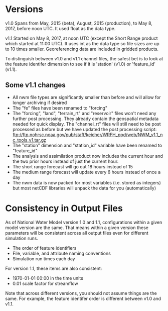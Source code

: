# Versions

v1.0 Spans from May, 2015 (beta), August, 2015 (production), to May 8, 2017, before noon UTC. It used float as the data type.

v1.1 Started on May 8, 2017, at noon UTC (except the Short Range product which started at 11:00 UTC). It uses int as the data type so file sizes are up to 10 times smaller. Georeferencing data are included in gridded products. 

To distinguish between v1.0 and v1.1 channel files, the safest bet is to look at the feature identifer dimension to see if it is 'station' (v1.0) or 'feature_id' (v1.1).

## Some v1.1 changes

* All nwm file types are significantly smaller than before and will allow for longer archiving if desired
* The "fe" files have been renamed to "forcing"
* The "forcing", "land", "terrain_rt" and "reservoir" files won't need any further post processing. They already contain the geospatial metadata needed for quick display. The "channel_rt" files will still need to be post processed as before but we have updated the post processing script: ftp://ftp.nohrsc.noaa.gov/pub/staff/keicher/WRFH_ppd/web/NWM_v1.1_nc_tools_v1.tar.gz
* The "station" dimension and "station_id" variable have been renamed to "feature_id"
* The analysis and assimilation product now includes the current hour and the two prior hours instead of just the current hour.
* The short range forecast will go out 18 hours instead of 15
* The medium range forecast will update every 6 hours instead of once a day
* The nwm data is now packed for most variables (i.e. stored as integers) but most netCDF libraries will unpack the data for you (automatically)


# Consistency in Output Files

As of National Water Model version 1.0 and 1.1, configurations within a given model version are the same. That means within a given version these parameters will be consistent across all output files even for different simulation runs.

* The order of feature identifiers
* File, variable, and attribute naming conventions
* Simulation run times each day

For version 1.1, these items are also consistent:

* 1970-01-01 00:00 in the time units
* 0.01 scale factor for streamflow

Note that across different versions, you should not assume things are the same. For example, the feature identifer order is different between v1.0 and v1.1.